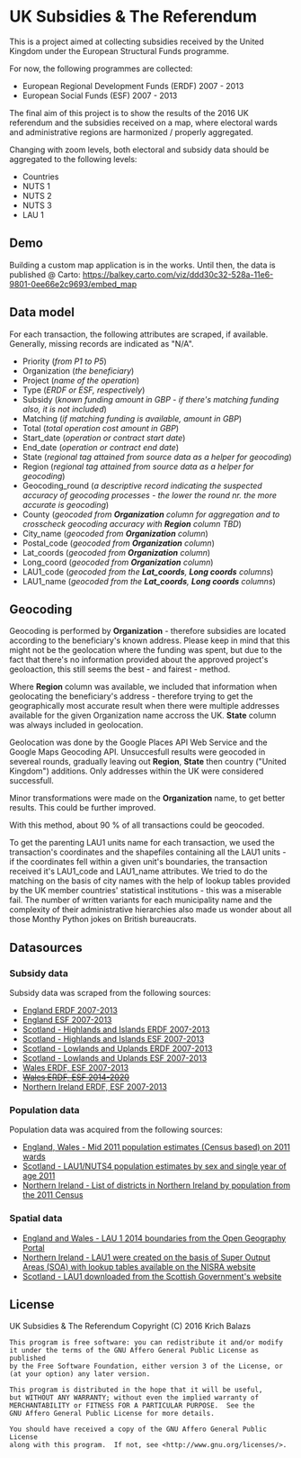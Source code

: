 # UK Subsidies & The Referendum

This is a project aimed at collecting subsidies received by the United Kingdom under the European Structural Funds programme.

For now, the following programmes are collected:

* European Regional Development Funds (ERDF) 2007 - 2013
* European Social Funds (ESF) 2007 - 2013

The final aim of this project is to show the results of the 2016 UK referendum and the subsidies received on a map, where electoral wards and administrative regions are harmonized / properly aggregated.

Changing with zoom levels, both electoral and subsidy data should be aggregated to the following levels:

* Countries
* NUTS 1
* NUTS 2
* NUTS 3
* LAU 1

## Demo

Building a custom map application is in the works. Until then, the data is published @ Carto:
https://balkey.carto.com/viz/ddd30c32-528a-11e6-9801-0ee66e2c9693/embed_map

## Data model

For each transaction, the following attributes are scraped, if available. Generally, missing records are indicated as "N/A".

* Priority (*from P1 to P5*)
* Organization (*the beneficiary*)
* Project (*name of the operation*)
* Type (*ERDF or ESF, respectively*)
* Subsidy (*known funding amount in GBP - if there's matching funding also, it is not included*)
* Matching (*if matching funding is available, amount in GBP*)
* Total (*total operation cost amount in GBP*)
* Start_date (*operation or contract start date*)
* End_date (*operation or contract end date*)
* State (*regional tag attained from source data as a helper for geocoding*)
* Region (*regional tag attained from source data as a helper for geocoding*)
* Geocoding_round (*a descriptive record indicating the suspected accuracy of geocoding processes - the lower the round nr. the more accurate is geocoding*)
* County (*geocoded from __Organization__ column for aggregation and to crosscheck geocoding accuracy with __Region__ column TBD*)
* City_name (*geocoded from __Organization__ column*)
* Postal_code (*geocoded from __Organization__ column*)
* Lat_coords (*geocoded from __Organization__ column*)
* Long_coord (*geocoded from __Organization__ column*)
* LAU1_code (*geocoded from the __Lat_coords__, __Long coords__ columns*)
* LAU1_name (*geocoded from the __Lat_coords__, __Long coords__ columns*)

## Geocoding

Geocoding is performed by **Organization** - therefore subsidies are located according to the beneficiary's known address. Please keep in mind that this might not be the geolocation where the funding was spent, but due to the fact that there's no information provided about the approved project's geoloaction, this still seems the best - and fairest - method.

Where **Region** column was available, we included that information when geolocating the beneficiary's address - therefore trying to get the geographically most accurate result when there were multiple addresses available for the given Organization name accross the UK. **State** column was always included in geolocation.

Geolocation was done by the Google Places API Web Service and the Google Maps Geocoding API. Unsuccesfull results were geocoded in severeal rounds, gradually leaving out **Region**, **State** then country ("United Kingdom") additions. Only addresses within the UK were considered successfull.

Minor transformations were made on the **Organization** name, to get better results. This could be further improved.

With this method, about 90 % of all transactions could be geocoded.

To get the parenting LAU1 units name for each transaction, we used the transaction's coordinates and the shapefiles containing all the LAU1 units - if the coordinates fell within a given unit's boundaries, the transaction received it's LAU1_code and LAU1_name attributes. We tried to do the matching on the basis of city names with the help of lookup tables provided by the UK member countries' statistical institutions - this was a miserable fail. The number of written variants for each municipality name and the complexity of their administrative hierarchies also made us wonder about all those Monthy Python jokes on British bureaucrats.

## Datasources

### Subsidy data

Subsidy data was scraped from the following sources:

* <a href="https://www.gov.uk/guidance/erdf-programmes-progress-and-achievements" target="_blank">England ERDF 2007-2013</a>
* <a href="https://www.gov.uk/government/collections/esf-funding-allocations-2007-to-2013" target="_blank">England ESF 2007-2013</a>
* <a href="http://www.gov.scot/Topics/Business-Industry/support/17404/StructuralFunds2007-201/17404/HIERDFJuly2013" target="_blank">Scotland - Highlands and Islands ERDF 2007-2013</a>
* <a href="http://www.gov.scot/Topics/Business-Industry/support/17404/StructuralFunds2007-201/17404/HIESFJuly2013" target="_blank">Scotland - Highlands and Islands ESF 2007-2013</a>
* <a href="http://www.gov.scot/Topics/Business-Industry/support/17404/StructuralFunds2007-201/17405/LUPSERDFPojectsJul2013" target="_blank">Scotland - Lowlands and Uplands ERDF 2007-2013</a>
* <a href="http://www.gov.scot/Topics/Business-Industry/support/17404/StructuralFunds2007-201/17405/LUPSESFProjectsJul13" target="_blank">Scotland - Lowlands and Uplands ESF 2007-2013</a>
* <a href="http://gov.wales/funding/eu-funds/previous/searchprojects/?lang=en" target="_blank">Wales ERDF, ESF 2007-2013</a>
* <a href="http://gov.wales/funding/eu-funds/2014-2020/looking/approved-projects/?lang=en" target="_blank">~~Wales ERDF, ESF 2014-2020~~</a>
* <a href="http://successes.eugrants.org/default.aspx" target="_blank">Northern Ireland ERDF, ESF 2007-2013</a>

### Population data

Population data was acquired from the following sources:

* <a href="https://www.ons.gov.uk/peoplepopulationandcommunity/populationandmigration/populationestimates/datasets/wardlevelmidyearpopulationestimatesexperimental" target="_blank">England, Wales - Mid 2011 population estimates (Census based) on 2011 wards</a>
* <a href="http://www.nrscotland.gov.uk/statistics-and-data/statistics/statistics-by-theme/population/population-estimates/special-area-population-estimates/nuts-population-estimates" target="_blank">Scotland - LAU1/NUTS4 population estimates by sex and single year of age 2011</a>
* <a href="https://en.wikipedia.org/wiki/List_of_districts_in_Northern_Ireland_by_population" target="_blank">Northern Ireland - List of districts in Northern Ireland by population from the 2011 Census</a>

### Spatial data

* <a href="https://geoportal.statistics.gov.uk/Docs/Boundaries/LAU_level_1_(E+W)_2014_Boundaries_(Full_Extent).zip" target="_blank">England and Wales - LAU 1 2014 boundaries from the Open Geography Portal</a>
* <a href="http://www.nisra.gov.uk/geography/SOA.htm" target="_blank">Northern Ireland - LAU1 were created on the basis of Super Output Areas (SOA) with lookup tables available on the NISRA website</a>
* <a href="http://sedsh127.sedsh.gov.uk/arcgis/rest/services/ScotGov/StatisticalUnits/MapServer/exts/InspireFeatureDownload/service?Service=WFS&count=10000&REQUEST=GetFeature&VErsion=2.0.0&TYPENAMES=SU:SG_LAULevel1_2011" target="_blank">Scotland - LAU1 downloaded from the Scottish Government's website</a>

## License

UK Subsidies & The Referendum
Copyright (C) 2016 Krich Balazs

    This program is free software: you can redistribute it and/or modify
    it under the terms of the GNU Affero General Public License as published
    by the Free Software Foundation, either version 3 of the License, or
    (at your option) any later version.

    This program is distributed in the hope that it will be useful,
    but WITHOUT ANY WARRANTY; without even the implied warranty of
    MERCHANTABILITY or FITNESS FOR A PARTICULAR PURPOSE.  See the
    GNU Affero General Public License for more details.

    You should have received a copy of the GNU Affero General Public License
    along with this program.  If not, see <http://www.gnu.org/licenses/>.


